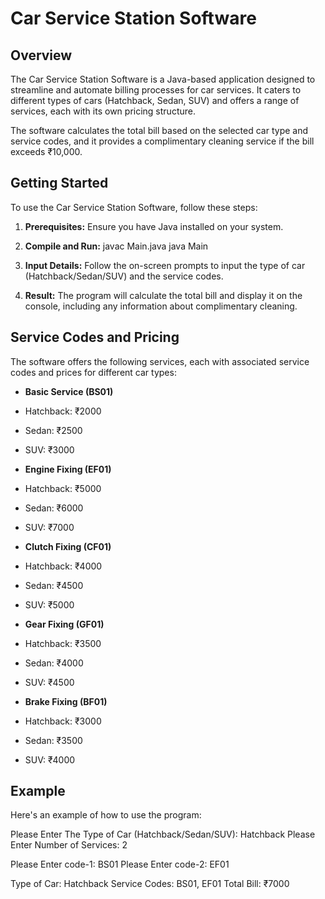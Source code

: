 
# Car Service Station Software

## Overview

The Car Service Station Software is a Java-based application designed to streamline and automate billing processes for car services. It caters to different types of cars (Hatchback, Sedan, SUV) and offers a range of services, each with its own pricing structure.

The software calculates the total bill based on the selected car type and service codes, and it provides a complimentary cleaning service if the bill exceeds ₹10,000.

## Getting Started

To use the Car Service Station Software, follow these steps:

1. **Prerequisites:** Ensure you have Java installed on your system.

2. **Compile and Run:**
javac Main.java
java Main



3. **Input Details:** Follow the on-screen prompts to input the type of car (Hatchback/Sedan/SUV) and the service codes.

4. **Result:** The program will calculate the total bill and display it on the console, including any information about complimentary cleaning.

## Service Codes and Pricing

The software offers the following services, each with associated service codes and prices for different car types:

- **Basic Service (BS01)**
- Hatchback: ₹2000
- Sedan: ₹2500
- SUV: ₹3000

- **Engine Fixing (EF01)**
- Hatchback: ₹5000
- Sedan: ₹6000
- SUV: ₹7000

- **Clutch Fixing (CF01)**
- Hatchback: ₹4000
- Sedan: ₹4500
- SUV: ₹5000

- **Gear Fixing (GF01)**
- Hatchback: ₹3500
- Sedan: ₹4000
- SUV: ₹4500

- **Brake Fixing (BF01)**
- Hatchback: ₹3000
- Sedan: ₹3500
- SUV: ₹4000

## Example

Here's an example of how to use the program:

Please Enter The Type of Car (Hatchback/Sedan/SUV):
Hatchback
Please Enter Number of Services:
2

Please Enter code-1:
BS01
Please Enter code-2:
EF01

Type of Car: Hatchback
Service Codes: BS01, EF01
Total Bill: ₹7000
